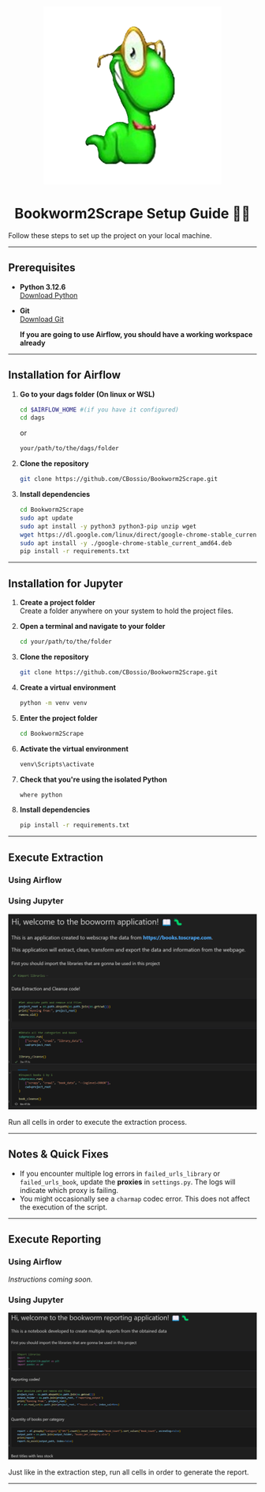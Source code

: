 <p align="center">
  <img src="img/Bookworm.png" alt="Bookworm Logo" />
</p>

<h1 align="center">Bookworm2Scrape Setup Guide 📖🐛</h1>

Follow these steps to set up the project on your local machine.

---

## Prerequisites

- **Python 3.12.6**  
  [Download Python](https://www.python.org/downloads/)
- **Git**  
  [Download Git](https://git-scm.com/)
  
  **If you are going to use Airflow, you should have a working workspace already**

---
## Installation for Airflow

1. **Go to your dags folder (On linux or WSL)**  
   ```bash
   cd $AIRFLOW_HOME #(if you have it configured)
   cd dags
   ```
   or
   ```bash
   your/path/to/the/dags/folder
   ```

2. **Clone the repository**  
   ```bash
   git clone https://github.com/CBossio/Bookworm2Scrape.git
   ```

3. **Install dependencies**  
   ```bash
   cd Bookworm2Scrape
   sudo apt update
   sudo apt install -y python3 python3-pip unzip wget
   wget https://dl.google.com/linux/direct/google-chrome-stable_current_amd64.deb
   sudo apt install -y ./google-chrome-stable_current_amd64.deb
   pip install -r requirements.txt
   ```
---

## Installation for Jupyter

1. **Create a project folder**  
   Create a folder anywhere on your system to hold the project files.

2. **Open a terminal and navigate to your folder**  
   ```bash
   cd your/path/to/the/folder
   ```

3. **Clone the repository**  
   ```bash
   git clone https://github.com/CBossio/Bookworm2Scrape.git
   ```

4. **Create a virtual environment**  
   ```bash
   python -m venv venv
   ```

5. **Enter the project folder**  
   ```bash
   cd Bookworm2Scrape
   ```

6. **Activate the virtual environment**  
   ```bash
   venv\Scripts\activate
   ```

7. **Check that you're using the isolated Python**  
   ```bash
   where python
   ```

8. **Install dependencies**  
   ```bash
   pip install -r requirements.txt
   ```

---

## Execute Extraction

### Using Airflow



### Using Jupyter

<img src="img/code_preview_etl.png" alt="ETL Preview" />

Run all cells in order to execute the extraction process.

---

## Notes & Quick Fixes

- If you encounter multiple log errors in `failed_urls_library` or `failed_urls_book`, update the **proxies** in `settings.py`. The logs will indicate which proxy is failing.
- You might occasionally see a `charmap` codec error. This does not affect the execution of the script.

---

## Execute Reporting

### Using Airflow

*Instructions coming soon.*

### Using Jupyter

<img src="img/code_preview_reporting.png" alt="Reporting Preview" />

Just like in the extraction step, run all cells in order to generate the report.

---